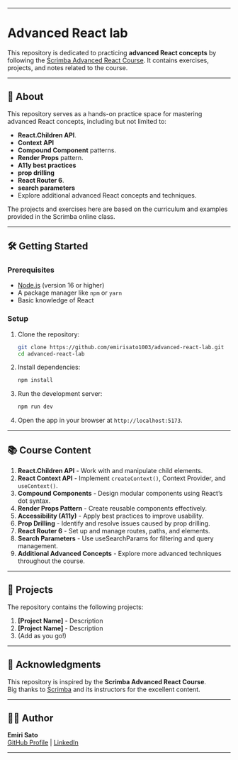 
---

# Advanced React lab

This repository is dedicated to practicing **advanced React concepts** by following the [Scrimba Advanced React Course](https://scrimba.com/). It contains exercises, projects, and notes related to the course.

---

## 📖 About
This repository serves as a hands-on practice space for mastering advanced React concepts, including but not limited to:

 - **React.Children API**.
 - **Context API**
 - **Compound Component** patterns.
 - **Render Props** pattern.
 - **A11y best practices**
 - **prop drilling** 
 - **React Router 6**.
 - **search parameters** 
 - Explore additional advanced React concepts and techniques.

The projects and exercises here are based on the curriculum and examples provided in the Scrimba online class.

---

## 🛠️ Getting Started

### Prerequisites
- [Node.js](https://nodejs.org/) (version 16 or higher)
- A package manager like `npm` or `yarn`
- Basic knowledge of React

### Setup
1. Clone the repository:
   ```bash
   git clone https://github.com/emirisato1003/advanced-react-lab.git
   cd advanced-react-lab
   ```
2. Install dependencies:
   ```bash
   npm install
   ```
3. Run the development server:
   ```bash
   npm run dev
   ```
4. Open the app in your browser at `http://localhost:5173`.

---

## 📚 Course Content
1. **React.Children API** - Work with and manipulate child elements.
2. **React Context API** - Implement ```createContext()```, Context Provider, and ```useContext()```.
3. **Compound Components** - Design modular components using React’s dot syntax.
4. **Render Props Pattern** - Create reusable components effectively.
5. **Accessibility (A11y)** - Apply best practices to improve usability.
6. **Prop Drilling** - Identify and resolve issues caused by prop drilling.
7. **React Router 6** - Set up and manage routes, paths, and elements.
8. **Search Parameters** - Use useSearchParams for filtering and query management.
9. **Additional Advanced Concepts** - Explore more advanced techniques throughout the course.

---

## 🚀 Projects
The repository contains the following projects:
1. **[Project Name]** - Description
2. **[Project Name]** - Description
3. (Add as you go!)

---

## 🤝 Acknowledgments
This repository is inspired by the **Scrimba Advanced React Course**.  
Big thanks to [Scrimba](https://scrimba.com/) and its instructors for the excellent content.

---

## 🧑‍💻 Author
**Emiri Sato**  
[GitHub Profile](https://github.com/emirisato1003) | [LinkedIn](https://linkedin.com/in/emirisato)

---

